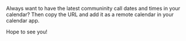 Always want to have the latest communinity call dates and times in your calendar? Then copy the URL and add it as a remote calendar in your calendar app.

Hope to see you!
